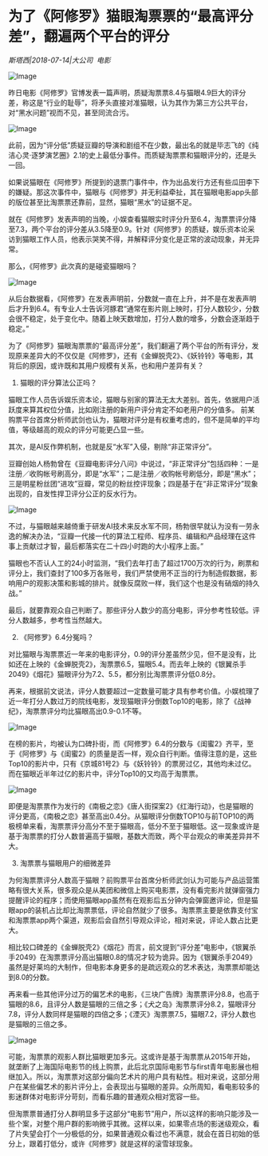 # 为了《阿修罗》猫眼淘票票的“最高评分差”，翻遍两个平台的评分

*斯塔西|2018-07-14|大公司 
                                                电影*

![Image](http://p3.pstatp.com/large/pgc-image/1531614142006f404390393)

昨日电影《阿修罗》官博发表一篇声明，质疑淘票票8.4与猫眼4.9巨大的评分差，称这是“行业的耻辱”，将矛头直接对准猫眼，认为其作为第三方公共平台，对“黑水问题”视而不见，甚至同流合污。

![Image](http://p3.pstatp.com/large/pgc-image/15316140561344cdd1262e9)

此前，因为“评分低”质疑豆瓣的导演和剧组不在少数，最出名的就是毕志飞的《纯洁心灵·逐梦演艺圈》2.1的史上最低分事件。而质疑淘票票和猫眼评分的，还是头一回。

如果说猫眼在《阿修罗》所提到的退票门事件中，作为出品发行方还有些瓜田李下的嫌疑。那这次事件中，猫眼与《阿修罗》并无利益牵扯，其在猫眼电影app头部的版位甚至比淘票票还靠前，显然，猫眼“黑水”的证据不足。

就在《阿修罗》发表声明的当晚，小娱查看猫眼实时评分升至6.4，淘票票评分降至7.3，两个平台的评分差从3.5降至0.9。针对《阿修罗》的质疑，娱乐资本论采访到猫眼工作人员，他表示哭笑不得，并解释评分变化是正常的波动现象，并无异常。

那么，《阿修罗》此次真的是碰瓷猫眼吗？

![Image](http://p1.pstatp.com/large/pgc-image/153161405614667d4e80970)

从后台数据看，《阿修罗》在发表声明前，分数就一直在上升，并不是在发表声明后才升到6.4。有专业人士告诉河豚君“通常在影片刚上映时，打分人数较少，分数会很不稳定，处于变化中。随着上映天数增加，打分人数的增多，分数会逐渐趋于稳定。”

为了《阿修罗》猫眼淘票票的“最高评分差”，我们翻遍了两个平台的所有评分，发现原来差异大的不仅仅是《阿修罗》，还有《金蝉脱壳2》、《妖铃铃》等电影，其背后的原因，或许既和其用户规模有关系，也和用户差异有关？

1. 猫眼的评分算法公正吗？

猫眼工作人员告诉娱乐资本论，猫眼与别家的算法无太大差别。首先，依据用户活跃度来算其权位分值，比如刚注册的新用户评分肯定不如老用户的分值多。 前某购票平台首席分析师武剑也认为，猫眼对评分是有权重考虑的，但不是简单的平均值，等级越高的观众的评分可能更凸显一些。

其次，是AI反作弊机制，也就是反“水军”入侵，剔除“非正常评分”。

豆瓣创始人杨勃曾在《豆瓣电影评分八问》中说过，“非正常评分”包括四种：一是注册／收购帐号刷高分，即是“水军”；二是注册／收购帐号刷低分，即是“黑水”；三是明星粉丝团“进攻”豆瓣，常见的粉丝控评现象；四是基于在“非正常评分”现象出现的，自发性捍卫评分公正的反水行为。

![Image](http://p1.pstatp.com/large/pgc-image/1531614056114ed78634255)

不过，与猫眼越来越倚重于研发AI技术来反水军不同，杨勃很早就认为没有一劳永逸的解决办法，“豆瓣一代接一代的算法工程师、程序员、编辑和产品经理在这件事上贡献过才智，最后都落实在二十四小时跑的大小程序上面。”

猫眼也不否认人工的24小时监测，“我们去年打击了超过1700万次的行为，刷票和评分上，我们查封了100多万各账号，我们严禁使用不正当的行为制造假数据，影响用户的观影决策和影城的排片。就像反腐败一样，我们这个也是没有硝烟的持久战。”

最后，就要靠观众自己判断了。那些评分人数少的高分电影，评分参考性较低。评分人数越多，参考性当然越大。

2. 《阿修罗》6.4分冤吗？

对比猫眼与淘票票近一年来的电影评分，0.9的评分差虽然少见，但不是没有，比如还在上映的《金蝉脱壳2》，淘票票6.5，猫眼5.4。而去年上映的《银翼杀手2049》《烟花》猫眼评分为7.2、5.5，都分别比淘票票评分低0.8分。

再来，根据前文说法，评分人数要超过一定数量可能才具有参考价值。小娱梳理了近一年打分人数过万的院线电影，发现猫眼评分倒数Top10的电影，除了《战神纪》，淘票票评分均比猫眼高出0.9-0.1不等。

![Image](http://p3.pstatp.com/large/pgc-image/1531614055991ff382ab826)

在榜的影片，均被认为口碑扑街，而《阿修罗》6.4的分数与《闺蜜2》齐平，至于《阿修罗》与《闺蜜2》的质量是否一样，观众自行判断。值得注意的是，这些Top10的影片中，只有《京城81号2》与《妖铃铃》的票房过亿，其他均未过亿。而在猫眼近半年过亿的影片中，评分Top10的又均高于淘票票。

![Image](http://p3.pstatp.com/large/pgc-image/153161405607655d6340578)

即便是淘票票作为发行的《南极之恋》《唐人街探案2》《红海行动》，也是猫眼的评分更高，《南极之恋》甚至高出0.4分。从猫眼评分倒数TOP10与前TOP10的两极榜单来看，淘票票评分高分不至于猫眼高，低分不至于猫眼低。这一现象或许是基于淘票票的打分人数普遍高于猫眼，基数大而致，两个平台观众的审美差异并不大。

3. 淘票票与猫眼用户的细微差异

为何淘票票评分人数高于猫眼？前购票平台首席分析师武剑认为可能与产品运营策略有很大关系，很多观众是从美团和微信上购买电影票，没有看完影片就弹窗强力提醒评论的程序；而使用猫眼app虽然有在观影后五分钟内会弹窗邀评论，但是猫眼app的装机占比却比淘票票低，评论自然就少了很多。淘票票主要是依靠支付宝和淘票票app两个渠道，观影后会自然引导观众评论，相对来说，评论人数占比更大。

相比较口碑差的《金蝉脱壳2》《烟花》而言，前文提到“评分差”电影中，《银翼杀手2049》在淘票票评分高出猫眼0.8的情况才较为诡异。因为《银翼杀手2049》虽然是好莱坞的大制作，但电影本身更多的是疏远观众的艺术表达，淘票票却能达到8.0的分数。

再来看一些其他评分过万的偏艺术的电影，《三块广告牌》淘票票评分8.8，也高于猫眼的8.6，且评分人数是猫眼的三倍之多；《犬之岛》淘票票评分8.2，猫眼评分7.8，评分人数同样是猫眼的四倍之多；《湮灭》淘票票7.5，猫眼7.2，评分人数也是猫眼的三倍之多。

![Image](http://p1.pstatp.com/large/pgc-image/15316140566309cb2213f03)

可能，淘票票的观影人群比猫眼更加多元。这或许是基于淘票票从2015年开始，就垄断了上海国际电影节的线上购票，此后北京国际电影节与first青年电影展也相继加入。所以，淘票票对这部分偏向艺术片的用户具有粘性。相对来说，这部分用户在某些偏艺术的影片评分上，会表现出与猫眼的差异。众所周知，看电影较多的影迷群体对电影评分苛刻，而看乐趣的普通观众相对宽容一些。

但淘票票普通打分人群明显多于这部分“电影节”用户，所以这样的影响只能涉及一些个案，对整个用户群的影响微乎其微。这样以来，如果零点场的影迷级观众，看了片失望会打个一分极低的分，如果普通观众看过也不满意，就会在首日初始的低分上，跟着打低分，或许《阿修罗》就是这样的滚雪球现象。

